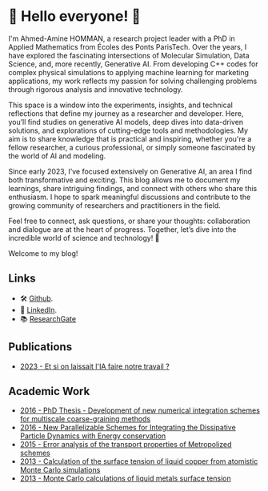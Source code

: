 # 👋 Hello everyone! 👋

I'm Ahmed-Amine HOMMAN, a research project leader with a PhD in Applied Mathematics from Écoles des Ponts ParisTech. Over the years, I have explored the fascinating intersections of Molecular Simulation, Data Science, and, more recently, Generative AI. From developing C++ codes for complex physical simulations to applying machine learning for marketing applications, my work reflects my passion for solving challenging problems through rigorous analysis and innovative technology.

This space is a window into the experiments, insights, and technical reflections that define my journey as a researcher and developer. Here, you’ll find studies on generative AI models, deep dives into data-driven solutions, and explorations of cutting-edge tools and methodologies. My aim is to share knowledge that is practical and inspiring, whether you're a fellow researcher, a curious professional, or simply someone fascinated by the world of AI and modeling.

Since early 2023, I’ve focused extensively on Generative AI, an area I find both transformative and exciting. This blog allows me to document my learnings, share intriguing findings, and connect with others who share this enthusiasm. I hope to spark meaningful discussions and contribute to the growing community of researchers and practitioners in the field.

Feel free to connect, ask questions, or share your thoughts: collaboration and dialogue are at the heart of progress. Together, let’s dive into the incredible world of science and technology! 🌟

Welcome to my blog!

## Links

- 🛠️ [Github](https://github.com/Ahmed-AmineHomman).
- 💼 [LinkedIn](https://www.linkedin.com/in/ahmedaminehomman/).
- 📚 [ResearchGate](https://www.researchgate.net/profile/Ahmed-Amine-Homman)

## Publications

- [2023 - Et si on laissait l'IA faire notre travail ?](publications/2023_ai_do_our_job)

## Academic Work

- [2016 - PhD Thesis - Development of new numerical integration schemes for multiscale coarse-graining methods](https://theses.hal.science/tel-01343764v1)
- [2016 - New Parallelizable Schemes for Integrating the Dissipative Particle Dynamics with Energy conservation](https://doi.org/10.1063/1.4937797)
- [2015 - Error analysis of the transport properties of Metropolized schemes](https://doi.org/10.1051/proc/201448016)
- [2013 - Calculation of the surface tension of liquid copper from atomistic Monte Carlo simulations](https://doi.org/10.1140/epjb/e2013-40226-9)
- [2013 - Monte Carlo calculations of liquid metals surface tension](https://ui.adsabs.harvard.edu/abs/2013APS..SHK.M1094B/abstract)
